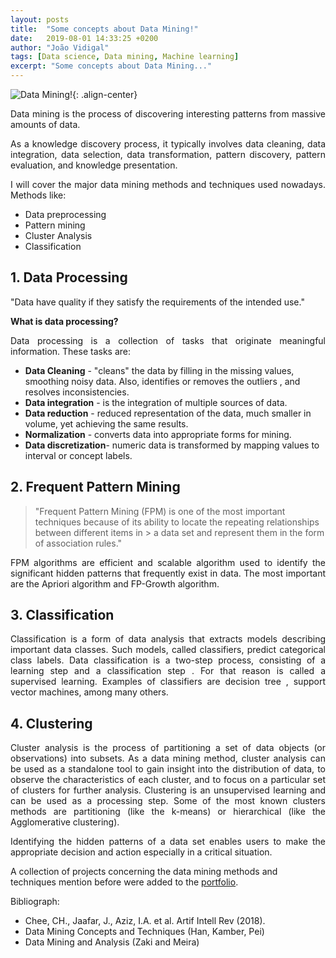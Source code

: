 ```yaml
---
layout: posts
title:  "Some concepts about Data Mining!"
date:   2019-08-01 14:33:25 +0200
author: "João Vidigal"
tags: [Data science, Data mining, Machine learning]
excerpt: "Some concepts about Data Mining..."
---
```

![Data Mining!](https://images.unsplash.com/photo-1549986676-4a401c873ce7?ixlib=rb-1.2.1&ixid=eyJhcHBfaWQiOjEyMDd9&auto=format&fit=crop&w=1651&q=80){: .align-center}
<p style='text-align: justify;'> Data mining is the process of discovering interesting patterns from massive amounts of data.</p>

<p style='text-align: justify;'> As a knowledge discovery process, it typically involves data cleaning, data integration, data selection, data transformation, pattern discovery, pattern evaluation, and knowledge presentation.</p>

<p style='text-align: justify;'>I will cover the major data mining methods and techniques used nowadays.
 Methods like:</p>

* Data preprocessing
* Pattern mining
* Cluster Analysis
* Classification



## 1. Data Processing

<p style='text-align: justify;'>"Data have quality if they satisfy the requirements of the intended use."</p>


**What is data processing?**

<p style='text-align: justify;'>Data processing is a collection of tasks that originate meaningful information. These tasks are:</p>

* **Data Cleaning** - "cleans" the data by filling in the missing values, smoothing noisy data. Also, identifies or removes the outliers , and resolves inconsistencies. 
* **Data integration** - is the integration of multiple sources of data.
* **Data reduction** - reduced representation of the data, much smaller in volume, yet achieving the same results. 
* **Normalization** - converts data into appropriate forms for mining.
* **Data discretization**- numeric data is transformed by mapping values to interval or concept labels.

## 2. Frequent Pattern Mining

> "Frequent Pattern Mining (FPM) is one of the most important techniques because of its ability to locate the repeating relationships between different items in > a data set and represent them in the form of association rules."

<p style='text-align: justify;'> FPM algorithms are efficient and scalable algorithm used to identify the significant hidden patterns that frequently exist in data. The most important  are the Apriori algorithm and FP-Growth algorithm.</p>
 

## 3. Classification

<p style='text-align: justify;'> Classification is a form of data analysis that extracts models describing important data classes. Such models, called classifiers, predict categorical class labels.
Data classification is a two-step process, consisting of a learning step and a classification step . For that reason is called a supervised learning. Examples of classifiers are decision tree , support vector machines, among many others.</p>

## 4. Clustering

<p style='text-align: justify;'> Cluster analysis  is the process of partitioning a set of data objects (or observations) into subsets. As a data mining method, cluster analysis can be used as a standalone tool to gain
insight into the distribution of data, to observe the characteristics of each cluster, and to focus on a particular set of clusters for further analysis. Clustering is an unsupervised learning and can be used as a processing step. Some of the most known clusters methods are partitioning (like the k-means) or hierarchical (like the Agglomerative clustering).</p>

<p style='text-align: justify;'> Identifying the hidden patterns of a data set enables users to make the appropriate decision and action especially in a critical situation.</p>

A collection of projects concerning the data mining methods and techniques mention before were added to the [portfolio](/portfolio/).

Bibliograph:

* Chee, CH., Jaafar, J., Aziz, I.A. et al. Artif Intell Rev (2018).
* Data Mining Concepts and Techniques (Han, Kamber, Pei)
* Data Mining and Analysis (Zaki and Meira)



